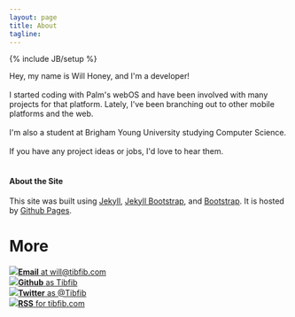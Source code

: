```yaml
---
layout: page
title: About
tagline: 
---
```

{% include JB/setup %}

<div class="row">

<div class="span8">
	<p>
		Hey, my name is Will Honey, and I'm a developer!<br/><br/> 
		I started coding with Palm's webOS and have been involved with many projects for that platform. Lately, I've been branching out to other mobile platforms and the web.<br/><br/>
		I'm also a student at Brigham Young University studying Computer Science.<br/><br/>
		If you have any project ideas or jobs, I'd love to hear them.<br/><br/>
		<h4>About the Site</h4>
		This site was built using <a href="https://github.com/mojombo/jekyll">Jekyll</a>, <a href="http://jekyllbootstrap.com/">Jekyll Bootstrap</a>, and <a href="http://twitter.github.com/bootstrap/">Bootstrap</a>. It is hosted by <a href="http://pages.github.com">Github Pages</a>.
	</p>
</div>

<div class="contact-list span4">
	<h1 class="muted">More</h1>
	<a class="well-project" href="mailto:{{ site.author.email }}" target="_blank">
		<div class="well well-small">
			<img class="social-icon" src="{{ ASSET_PATH }}tibfib/images/email.png" /><span class="more-label"><strong>Email</strong> <span class="muted">at will@tibfib.com</span></span>
		</div>
	</a>
	<a class="well-project" href="http://github.com/{{ site.author.github }}" target="_blank">
		<div class="well well-small">
			<img class="social-icon" src="{{ ASSET_PATH }}tibfib/images/github.png" /><span class="more-label"><strong>Github</strong> <span class="muted">as Tibfib</span></span>
		</div>
	</a>
	<a class="well-project" href="http://twitter.com/{{ site.author.twitter }}" target="_blank" title="@{{ site.author.twitter }}">
		<div class="well well-small">
			<img class="social-icon" src="{{ ASSET_PATH }}tibfib/images/twitter.png" /><span class="more-label"><strong>Twitter</strong> <span class="muted">as @Tibfib</span></span>
		</div>
	</a>
	<a class="well-project" href="{{ BASE_PATH }}atom.xml" target="_blank">
		<div class="well well-small">
			<img class="social-icon" src="{{ ASSET_PATH }}tibfib/images/rss.png" /><span class="more-label"><strong>RSS</strong> <span class="muted">for tibfib.com</span></span>
		</div>
	</a>
</div>

</div>